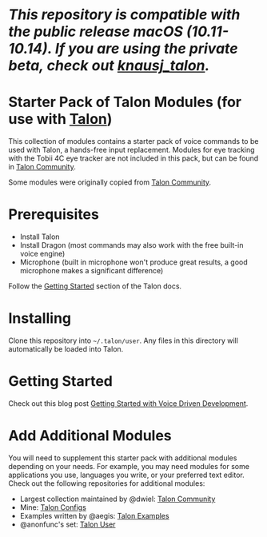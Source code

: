 # ***This repository is compatible with the public release macOS (10.11-10.14). If you are using the private beta, check out [knausj_talon](https://github.com/knausj85/knausj_talon).***

# Starter Pack of Talon Modules (for use with [Talon](https://talonvoice.com/))

This collection of modules contains a starter pack of voice commands to be used with Talon, a hands-free input replacement. Modules for eye tracking with the Tobii 4C eye tracker are not included in this pack, but can be found in [Talon Community](https://github.com/dwiel/talon_community). 

Some modules were originally copied from [Talon Community](https://github.com/dwiel/talon_community).


# Prerequisites
- Install Talon
- Install Dragon (most commands may also work with the free built-in voice engine)
- Microphone (built in microphone won't produce great results, a good microphone makes a significant difference)

Follow the [Getting Started](https://talonvoice.com/docs/) section of the Talon docs.

# Installing
Clone this repository into `~/.talon/user`. Any files in this directory will automatically be loaded into Talon. 

# Getting Started
Check out this blog post [Getting Started with Voice Driven Development](https://whalequench.club/blog/2019/09/03/learning-to-speak-code.html).

# Add Additional Modules
You will need to supplement this starter pack with additional modules depending on your needs. For example, you may need modules for some applications you use, languages you write, or your preferred text editor. Check out the following repositories for additional modules:

* Largest collection maintained by @dwiel: [Talon Community](https://github.com/dwiel/talon_community) 
* Mine: [Talon Configs](https://github.com/2shea/talon_configs)
* Examples written by @aegis: [Talon Examples](https://github.com/talonvoice/examples)
* @anonfunc's set: [Talon User](https://github.com/anonfunc/talon-user)
